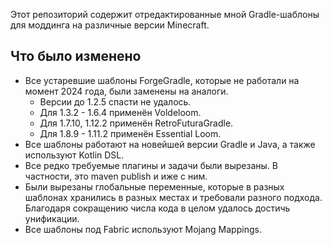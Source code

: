 Этот репозиторий содержит отредактированные мной Gradle-шаблоны для моддинга на различные версии Minecraft.

## Что было изменено

* Все устаревшие шаблоны ForgeGradle, которые не работали на момент 2024 года, были заменены на аналоги.
    * Версии до 1.2.5 спасти не удалось.
    * Для 1.3.2 - 1.6.4 применён Voldeloom.
    * Для 1.7.10, 1.12.2 применён RetroFuturaGradle.
    * Для 1.8.9 - 1.11.2 применён Essential Loom.
* Все шаблоны работают на новейшей версии Gradle и Java, а также используют Kotlin DSL.
* Все редко требуемые плагины и задачи были вырезаны. В частности, это maven publish и иже с ним.
* Были вырезаны глобальные переменные, которые в разных шаблонах хранились в разных местах и требовали
  разного подхода. Благодаря сокращению числа кода в целом удалось достичь унификации. 
* Все шаблоны под Fabric используют Mojang Mappings.
